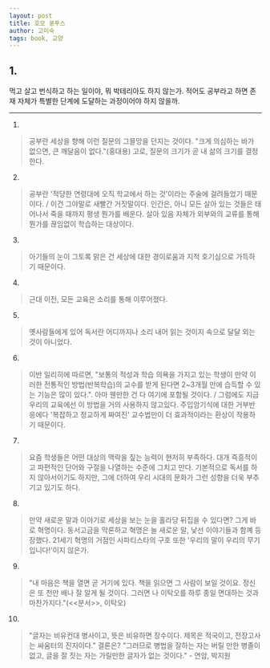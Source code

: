 ```yaml
---
layout: post
title: 호모 쿵푸스
author: 고미숙
tags: book, 교양
---
```


## 1. 
먹고 살고 번식하고 하는 일이야, 뭐 박테리아도 하지 않는가. 적어도 공부라고 하면 존재 자체가 특별한 단계에 도달하는 과정이어야 하지 않을까.
 
- - -

1. 
> 공부란 세상을 향해 이런 질문의 그믈망을 던지는 것이다. "크게 의심하는 바가 없으면, 큰 깨달음이 없다."(홍대용) 고로, 질문의 크기가 곧 내 삶의 크기를 결정한다.

2. 
> 공부란 '적당한 연령대에 오직 학교에서 하는 것'이라는 주술에 걸려들었기 때문이다. /  이건 그야말로 새빨간 거짓말이다. 인간은, 아니 모든 살아 있는 것들은 태어나서 죽을 때까지 평생 뭔가를 배운다. 살아 있음 자체가 외부와의 교류를 통해 뭔가를 끊임없이 학습하는 대상이다.

3. 
> 아기들의 눈이 그토록 맑은 건 세상에 대한 경이로움과 지적 호기심으로 가득하기 때문이다.

4. 
> 근대 이전, 모든 교육은 소리를 통해 이루어졌다.

5. 
> 옛사람들에게 있어 독서란 어디까지나 소리 내어 읽는 것이지 속으로 달달 외는 것이 아니었다.

6. 
> 이반 일리히에 따르면, "보통의 적성과 학습 의욕을 가지고 있는 학생이 만약 이러한 전통적인 방법(반복학습)의 교수를 받게 된다면 2~3개월 만에 습득할 수 있는 기능은 많이 있다.". 아마 웬만한 건 다 여기에 포함될 것이다. / 그럼에도 지금 우리의 교육에선 이 방법을 거의 사용하지 않고있다. 주입암기식에 대한 거부반응에다 '복잡하고 정교하게 짜여진' 교수법만이 더 효과적이라는 환상이 작용하기 때문이다.

7. 
> 요즘 학생들은 어떤 대상의 맥락을 짚는 능력이 현저히 부족하다. 대개 즉흥적이고 파편적인 단어와 구절을 나열하는 수준에 그치고 만다. 기본적으로 독서를 하지 않아서이기도 하지만, 그에 더하여 우리 시대의 문화가 그런 성향을 더욱 부추기고 있기도 하다.

8. 
> 만약 새로운 말과 이야기로 세상을 보는 눈을 홀라당 뒤집을 수 있다면? 그게 바로 혁명이다. 동서고금을 막론하고 혁명은 늘 새로운 말, 낯선 이야기들과 함꼐 등장했다. 21세기 혁명의 거점인 사파티스타의 구호 또한 '우리의 말이 우리의 무기입니다!'이지 않은가.

9. 
> "내 마음은 책을 열면 곧 거기에 있다. 책을 읽으면 그 사람이 보일 것이요. 정신은 또 천만 배나 잘 알게 될 것이다. 그러면 나 이탁오를 하루 종일 면대하는 것과 마찬가지다."(<<분서>>, 이탁오)

10. 
> "글자는 비유컨대 병사이고, 뜻은 비유하면 장수이다. 제목은 적국이고, 전장고사는 싸움터의 진지이다." 결론은? "그러므로 병법을 잘하는 자는 버릴 만한 병졸이 없고, 글을 잘 짓는 자는 가릴만한 글자가 없는 것이다." - 연암, 박지원